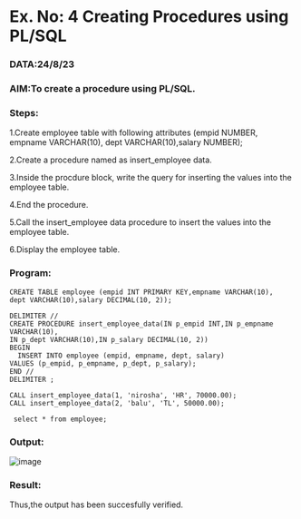 # Ex. No: 4 Creating Procedures using PL/SQL
### DATA:24/8/23
### AIM:To create a procedure using PL/SQL.

### Steps:
1.Create employee table with following attributes (empid NUMBER, empname VARCHAR(10), dept VARCHAR(10),salary NUMBER);

2.Create a procedure named as insert_employee data.

3.Inside the procdure block, write the query for inserting the values into the employee table.

4.End the procedure.

5.Call the insert_employee data procedure to insert the values into the employee table.

6.Display the employee table.

### Program:
```
CREATE TABLE employee (empid INT PRIMARY KEY,empname VARCHAR(10),
dept VARCHAR(10),salary DECIMAL(10, 2));

DELIMITER //
CREATE PROCEDURE insert_employee_data(IN p_empid INT,IN p_empname VARCHAR(10),
IN p_dept VARCHAR(10),IN p_salary DECIMAL(10, 2))
BEGIN
  INSERT INTO employee (empid, empname, dept, salary)
VALUES (p_empid, p_empname, p_dept, p_salary);
END //
DELIMITER ;

CALL insert_employee_data(1, 'nirosha', 'HR', 70000.00);
CALL insert_employee_data(2, 'balu', 'TL', 50000.00);

 select * from employee;
```
### Output:
![image](https://github.com/Niroshassithanathan/Ex-No-4-Creating-Procedures-using-PL-SQL/assets/121418437/5fa0f5f4-4c7b-4eb6-bdce-87958cd6ef2f)

### Result:
Thus,the output has been succesfully verified.
